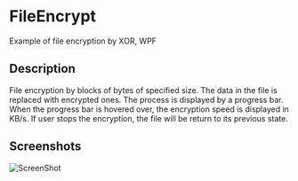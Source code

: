 # FileEncrypt
Example of file encryption by XOR, WPF

## Description
File encryption by blocks of bytes of specified size. The data in the file is replaced with encrypted ones. 
The process is displayed by a progress bar. When the progress bar is hovered over, the encryption speed is displayed in KB/s. 
If user stops the encryption, the file will be return to its previous state.

## Screenshots
![ScreenShot](https://raw.github.com/insendend/FileEncrypt/master/FileEncrypt/Resourses/Screenshots/1.png)
